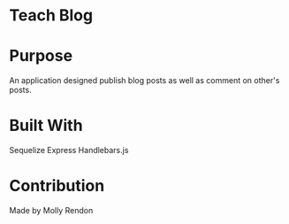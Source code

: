 # Teach Blog

# Purpose

An application designed publish blog posts as well as comment on other's posts.

# Built With

Sequelize
Express
Handlebars.js

# Contribution

Made by Molly Rendon
